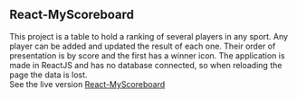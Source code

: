 ## React-MyScoreboard
This project is a table to hold a ranking of several players in any sport. Any player can be added and updated the result of each one. Their order of presentation is by score and the first has a winner icon.
The application is made in ReactJS and has no database connected, so when reloading the page the data is lost.<br>
See the live version [React-MyScoreboard](https://gabrrrielll.github.io/React-MyScoreboard/)
